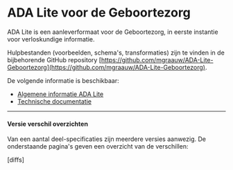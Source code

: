 # ADA Lite voor de Geboortezorg

ADA Lite is een aanleverformaat voor de Geboortezorg, in eerste instantie voor verloskundige informatie. 

Hulpbestanden (voorbeelden, schema's, transformaties) zijn te vinden in de bijbehorende GitHub repository [https://github.com/mgraauw/ADA-Lite-Geboortezorg](https://github.com/mgraauw/ADA-Lite-Geboortezorg).

De volgende informatie is beschikbaar:

* [Algemene informatie ADA Lite](general)
* [Technische documentatie](technical-documentation)


----------


#### Versie verschil overzichten

Van een aantal deel-specificaties zijn meerdere versies aanwezig. De onderstaande pagina's geven een overzicht van de verschillen:

[diffs]
